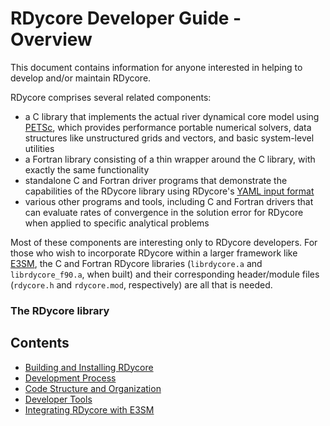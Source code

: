 # RDycore Developer Guide - Overview

This document contains information for anyone interested in helping to
develop and/or maintain RDycore.

RDycore compriseѕ several related components:

* a C library that implements the actual river dynamical core model using
  [PETSc](https://petsc.org/release/), which provides performance portable
  numerical solvers, data structures like unstructured grids and vectors,
  and basic system-level utilities
* a Fortran library consisting of a thin wrapper around the C library, with
  exactly the same functionality
* standalone C and Fortran driver programs that demonstrate the capabilities of
  the RDycore library using RDycore's [YAML input format](../common/input.md)
* various other programs and tools, including C and Fortran drivers that
  can evaluate rates of convergence in the solution error for RDycore when
  applied to specific analytical problems

Most of these components are interesting only to RDycore developers. For those
who wish to incorporate RDycore within a larger framework like [E3SM](https://e3sm.org),
the C and Fortran RDycore libraries (`librdycore.a` and `librdycore_f90.a`, when
built) and their corresponding header/module files (`rdycore.h` and `rdycore.mod`,
respectively) are all that is needed.

### The RDycore library

## Contents

* [Building and Installing RDycore](../common/installation.md)
* [Development Process](development.md)
* [Code Structure and Organization](organization.md)
* [Developer Tools](tools.md)
* [Integrating RDycore with E3SM](e3sm.md)

